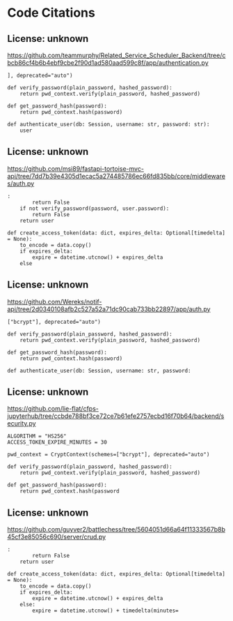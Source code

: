 # Code Citations

## License: unknown
https://github.com/teammurphy/Related_Service_Scheduler_Backend/tree/cbcb86cf4b6b4ebf9cbe2f90d1ad580aad599c8f/app/authentication.py

```
], deprecated="auto")

def verify_password(plain_password, hashed_password):
    return pwd_context.verify(plain_password, hashed_password)

def get_password_hash(password):
    return pwd_context.hash(password)

def authenticate_user(db: Session, username: str, password: str):
    user
```


## License: unknown
https://github.com/msi89/fastapi-tortoise-mvc-api/tree/7dd7b39e4305d1ecac5a274485786ec66fd835bb/core/middlewares/auth.py

```
:
        return False
    if not verify_password(password, user.password):
        return False
    return user

def create_access_token(data: dict, expires_delta: Optional[timedelta] = None):
    to_encode = data.copy()
    if expires_delta:
        expire = datetime.utcnow() + expires_delta
    else
```


## License: unknown
https://github.com/Wereks/notif-api/tree/2d0340108afb2c527a52a71dc90cab733bb22897/app/auth.py

```
["bcrypt"], deprecated="auto")

def verify_password(plain_password, hashed_password):
    return pwd_context.verify(plain_password, hashed_password)

def get_password_hash(password):
    return pwd_context.hash(password)

def authenticate_user(db: Session, username: str, password:
```


## License: unknown
https://github.com/lie-flat/cfps-jupyterhub/tree/ccbde788bf3ce72ce7b61efe2757ecbd16f70b64/backend/security.py

```
ALGORITHM = "HS256"
ACCESS_TOKEN_EXPIRE_MINUTES = 30

pwd_context = CryptContext(schemes=["bcrypt"], deprecated="auto")

def verify_password(plain_password, hashed_password):
    return pwd_context.verify(plain_password, hashed_password)

def get_password_hash(password):
    return pwd_context.hash(password
```


## License: unknown
https://github.com/guyver2/battlechess/tree/5604051d66a64f11333567b8b45cf3e85056c690/server/crud.py

```
:
        return False
    return user

def create_access_token(data: dict, expires_delta: Optional[timedelta] = None):
    to_encode = data.copy()
    if expires_delta:
        expire = datetime.utcnow() + expires_delta
    else:
        expire = datetime.utcnow() + timedelta(minutes=
```

